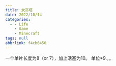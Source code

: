 ```yaml
---
title: 女巫塔
date: 2022/10/14
categories:
  - - Life
    - Game
    - Minecraft
tags: null
abbrlink: f4cb6450
---
```




一个单片长度为8（or 7），加上活塞为10。
单位*9.。。
